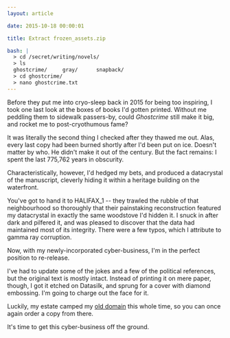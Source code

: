 ```yaml
---
layout: article

date: 2015-10-18 00:00:01

title: Extract frozen_assets.zip

bash: |
  > cd /secret/writing/novels/
  > ls
  ghostcrime/     gray/      snapback/
  > cd ghostcrime/
  > nano ghostcrime.txt
---
```


Before they put me into cryo-sleep back in 2015 for being too inspiring, I took one last look at the boxes of books I'd gotten printed.  Without me peddling them to sidewalk passers-by, could _Ghostcrime_ still make it big, and rocket me to post-cryothumous fame?

It was literally the second thing I checked after they thawed me out.  Alas, every last copy had been burned shortly after I'd been put on ice.  Doesn't matter by who.  He didn't make it out of the century.  But the fact remains: I spent the last 775,762 years in obscurity.

Characteristically, however, I'd hedged my bets, and produced a datacrystal of the manuscript, cleverly hiding it within a heritage building on the waterfront.

You've got to hand it to HALIFAX_1 -- they trawled the rubble of that neighbourhood so thoroughly that their painstaking reconstruction featured my datacrystal in exactly the same woodstove I'd hidden it.  I snuck in after dark and pilfered it, and was pleased to discover that the data had maintained most of its integrity.  There were a few typos, which I attribute to gamma ray corruption.

Now, with my newly-incorporated cyber-business, I'm in the perfect position to re-release.

I've had to update some of the jokes and a few of the political references, but the original text is mostly intact.  Instead of printing it on mere paper, though, I got it etched on Datasilk, and sprung for a cover with diamond embossing.  I'm going to charge out the face for it.

Luckily, my estate camped my <a href="http://www.ghostcrime.com/" target="_blank" title="Ghostcrime.com">old domain</a> this whole time, so you can once again order a copy from there.

It's time to get this cyber-business off the ground.